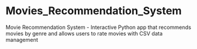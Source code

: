 # Movies_Recommendation_System
Movie Recommendation System - Interactive Python app that recommends movies by genre and allows users to rate movies with CSV data management

